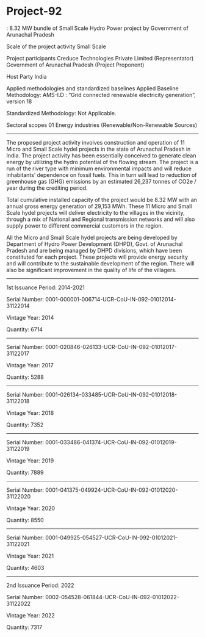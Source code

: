# Project-92
: 8.32 MW bundle of Small Scale Hydro Power project by Government of Arunachal Pradesh

Scale of the project activity Small Scale

Project participants Creduce Technologies Private Limited (Representator)
Government of Arunachal Pradesh (Project Proponent)

Host Party India

Applied methodologies and standardized
baselines
Applied Baseline Methodology:
AMS-I.D : “Grid connected renewable electricity
generation”, version 18

Standardized Methodology: Not Applicable.

Sectoral scopes 01 Energy industries
(Renewable/Non-Renewable Sources)
_____________________________
The proposed project activity involves construction and operation of 11 Micro and Small Scale
hydel projects in the state of Arunachal Pradesh in India. The project activity has been essentially
conceived to generate clean energy by utilizing the hydro potential of the flowing stream. The
project is a run of the river type with minimum environmental impacts and will reduce inhabitants’
dependence on fossil fuels. This in turn will lead to reduction of greenhouse gas (GHG) emissions
by an estimated 26,237 tonnes of CO2e / year during the crediting period.

Total cumulative installed capacity of the project would be 8.32 MW with an annual gross energy
generation of 29,153 MWh. These 11 Micro and Small Scale hydel projects will deliver electricity
to the villages in the vicinity, through a mix of National and Regional transmission networks and
will also supply power to different commercial customers in the region.

All the Micro and Small Scale hydel projects are being developed by Department of Hydro Power
Development (DHPD), Govt. of Arunachal Pradesh and are being managed by DHPD divisions,
which have been constituted for each project. These projects will provide energy security and will
contribute to the sustainable development of the region. There will also be significant improvement
in the quality of life of the villagers.
_________________
1st Issuance Period: 2014-2021

Serial Number: 0001-000001-006714-UCR-CoU-IN-092-01012014-31122014

Vintage Year: 2014

Quantity: 6714
________________________
Serial Number: 0001-020846-026133-UCR-CoU-IN-092-01012017-31122017

Vintage Year: 2017

Quantity: 5288
__________________
Serial Number: 0001-026134-033485-UCR-CoU-IN-092-01012018-31122018

Vintage Year: 2018

Quantity: 7352
______________
Serial Number: 0001-033486-041374-UCR-CoU-IN-092-01012019-31122019

Vintage Year: 2019

Quantity: 7889
________________
Serial Number: 0001-041375-049924-UCR-CoU-IN-092-01012020-31122020

Vintage Year: 2020

Quantity: 8550
__________________
Serial Number: 0001-049925-054527-UCR-CoU-IN-092-01012021-31122021

Vintage Year: 2021

Quantity: 4603
_____________________
2nd Issuance Period: 2022

Serial Number: 0002-054528-061844-UCR-CoU-IN-092-01012022-31122022

Vintage Year: 2022

Quantity: 7317


